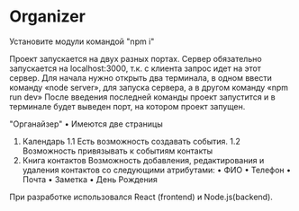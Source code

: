 # Organizer
Установите модули командой "npm i"

Проект запускается на двух разных портах.
Сервер обязательно запускается на localhost:3000, т.к. с клиента запрос идет на этот сервер.
Для начала нужно открыть два терминала, в одном ввести команду «node server», для запуска сервера, а в другом команду «npm run dev»
После введения последней команды проект запустится и в терминале будет выведен порт, на котором проект запущен.

"Органайзер"
•	Имеются две страницы
   1) Календарь
      1.1 Есть возможность создавать события.
      1.2 Возможность привязывать к событиям контакты
   2) Книга контактов
      Возможность добавления, редактирования и удаления контактов со следующими атрибутами:
        •	ФИО
        •	Телефон
        •	Почта
        •	Заметка
        •	День Рождения

При разработке использовался React (frontend) и Node.js(backend).

